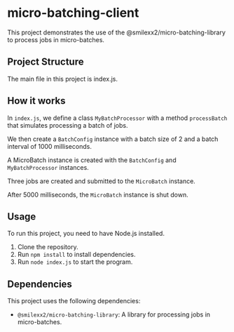 # micro-batching-client
This project demonstrates the use of the @smilexx2/micro-batching-library to process jobs in micro-batches.

## Project Structure
The main file in this project is index.js.

## How it works
In `index.js`, we define a class `MyBatchProcessor` with a method `processBatch` that simulates processing a batch of jobs.

We then create a `BatchConfig` instance with a batch size of 2 and a batch interval of 1000 milliseconds.

A MicroBatch instance is created with the `BatchConfig` and `MyBatchProcessor` instances.

Three jobs are created and submitted to the `MicroBatch` instance.

After 5000 milliseconds, the `MicroBatch` instance is shut down.

## Usage
To run this project, you need to have Node.js installed.

1. Clone the repository.
2. Run `npm install` to install dependencies.
3. Run `node index.js` to start the program.

## Dependencies
This project uses the following dependencies:
* `@smilexx2/micro-batching-library`: A library for processing jobs in micro-batches.